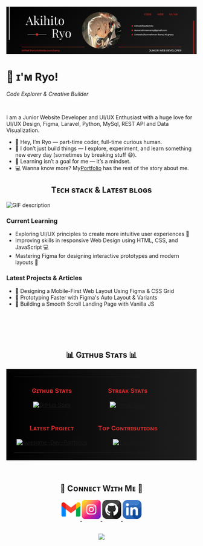 <!--Banner-->
![RyoAkihito Banner Image](./banner.png)

<!--Header Name-->
<h1>
  <span style="font-size: 30px;">🚀</span> ɪ'ᴍ Ryo!
</h1>
<p><em>Code Explorer & Creative Builder</em></p>
<br />

<!--Start Intro-->               
<p align="left">I am a Junior Website Developer and UI/UX Enthusiast with a huge love for UI/UX Design, Figma, Laravel, Python, MySql, REST API and Data Visualization. </p>

- 👋 Hey, I’m Ryo — part-time coder, full-time curious human.
- 🚀 I don’t just build things — I explore, experiment, and learn something new every day (sometimes by breaking stuff 😅).
- 🧠 Learning isn’t a goal for me — it’s a mindset.
- 💻 Wanna know more? My[Portfolio](https://portofoliosite.com/ramy-porto/) has the rest of the story about me.
<!--End Intro-->

<!--Languages and Tools Section-->       
<h2 align="center">Tᴇᴄʜ sᴛᴀᴄᴋ & Lᴀᴛᴇsᴛ ʙʟᴏɢs</h2> 
<picture>
  <source media="(prefers-color-scheme: dark)" srcset="./Skills_Animation_Dark.gif">
  <source media="(prefers-color-scheme: light)" srcset="./Skills_Animation_White.gif">
  <img align="left" alt="GIF description" src="./Skills_Animation_White.gif">
</picture>
<br />

<h3 align="left">Current Learning</h3>
<ul align="left">
  <li>Exploring UI/UX principles to create more intuitive user experiences 🎯</li>
  <li>Improving skills in responsive Web Design using HTML, CSS, and JavaScript 💻</li>
  <li>Mastering Figma for designing interactive prototypes and modern layouts 🎨</li>
</ul>
  
<h3 align="left">Latest Projects & Articles</h3>
<ul align="left">
  <li>🔧 Designing a Mobile-First Web Layout Using Figma & CSS Grid</li>
  <li>🎨 Prototyping Faster with Figma's Auto Layout & Variants</li>
  <li>🚀 Building a Smooth Scroll Landing Page with Vanilla JS</li>
</ul>

<br />
<br />
<br />
<br />

<!--Github stats Table--> 
<h2 align="center">📊 Gɪᴛʜᴜʙ Sᴛᴀᴛs 📊</h2>

<table width="100%" style="background: linear-gradient(to right, #000000, #201f1f); padding: 20px;">
  <tr>
    <td width="50%">
      <h3 align="center" style="color: #d42b2b;"><strong>Gɪᴛʜᴜʙ Sᴛᴀᴛs</strong></h3>
      <p align="center">
        <a href="https://github.com/RyoAkihito">
          <img align="center" src="https://github-readme-stats.vercel.app/api?username=RyoAkihito&count_private=true&show_icons=true&theme=nightowl&bg_color=0,000000,441350&title_color=c56a90&text_color=ffffff&rank_icon=github&hide=prs,issues,contribs&show=reviews,prs_merged,prs_merged_percentage" alt="GitHub Stats" />
        </a>
      </p>
    </td>
    <td width="50%">
      <h3 align="center" style="color: #d42b2b;"><strong>Sᴛʀᴇᴀᴋ Sᴛᴀᴛs</strong></h3>
      <p align="center">
        <a href="https://github.com/RyoAkihito">
          <img align="center" src="https://streak-stats.demolab.com?user=RyoAkihito&theme=nightowl&background=0,000000,441350&fire=ffeb95&ring=ffeb95&sideNums=ffffff&sideLabels=ffffff&dates=c56a90&currStreakNum=ffffff" alt="Streak Stats" />
        </a>
      </p>
    </td>
  </tr>
  <tr>
    <td width="50%">
      <h3 align="center" style="color: #d42b2b;"><strong>Lᴀᴛᴇsᴛ Pʀᴏᴊᴇᴄᴛ</strong></h3>
      <p align="center">
        <a href="https://github.com/RyoAkihito/Awesome-Dev-Portfolios">
          <img align="center" width="470" src="https://github-readme-stats.vercel.app/api/pin/?username=RyoAkihito&repo=Awesome-Dev-Portfolios&theme=nightowl&show_owner=true&bg_color=0,000000,441350&title_color=c56a90&text_color=ffffff" alt="Awesome-Dev-Portfolios" />
        </a>
      </p>
    </td>
    <td width="50%">
      <h3 align="center" style="color: #d42b2b;"><strong>Tᴏᴘ Cᴏɴᴛʀɪʙᴜᴛɪᴏɴs</strong></h3>
      <p align="center">
        <a href="https://github.com/RyoAkihito">
          <img align="center" src="https://github-contributor-stats.vercel.app/api?username=RyoAkihito&limit=2&theme=nightowl&show_owner=true&combine_all_yearly_contributions=false&bg_color=0,000000,441350&title_color=c56a90&text_color=ffffff" alt="Top Repo" />
        </a>
      </p>
    </td>
  </tr>
</table>

<br />

<!--Contact Section--> 

<h2 align="center">🤝 Cᴏɴɴᴇᴄᴛ Wɪᴛʜ Mᴇ 🤝 </h2>
<div align="center">
  
<a href="mailto:aunurrahmanramy@gmail.com" target="_blank">
<img src="./gmail.png" width=50 height=50 alt="aunurrahmanramy@gmail.com" style="margin-bottom: 5px;" />
</a>

<a href="https://www.instagram.com/rmy.all" target="_blank">
<img src="./instagram.png" width=50 height=50 alt="rmy.all" style="margin-bottom: 5px;" />
</a>

<a href="https://www.githubcom/RyoAkihito" target="_blank">
<img src="./github.png" width=50 height=50 alt="RyoAkihito" style="margin-bottom: 5px;" />
</a>

<a href="https://www.linkedin.com/in/aunurrahman-ramy-al-ghazy-215b7628b/" target="_blank">
<img src="./linkedin.png" width=50 height=50 alt="linkedin" style="margin-bottom: 5px;" />
</a>

</div>
<br/>

<!--Footer--> 
<p align="center">
  <img src="https://capsule-render.vercel.app/api?type=waving&color=gradient&height=65&section=footer"/>
</p>

